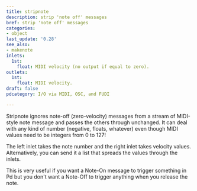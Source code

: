 ```yaml
---
title: stripnote
description: strip 'note off' messages
bref: strip 'note off' messages
categories:
- object
last_update: '0.28'
see_also:
- makenote
inlets:
  1st:
    float: MIDI velocity (no output if equal to zero).
outlets:
  1st:
    float: MIDI velocity.
draft: false
pdcategory: I/O via MIDI, OSC, and FUDI

---
```

Stripnote ignores note-off (zero-velocity) messages from a stream of MIDI-style note message and passes the others through unchanged. It can deal with any kind of number (negative,  floats,  whatever) even though MIDI values need to be integers from 0 to 127!

The left inlet takes the note number and the right inlet takes velocity values. Alternatively,  you can send it a list that spreads the values through the inlets.

This is very useful if you want a Note-On message to trigger something in Pd but you don't want a Note-Off to trigger anything when you release the note.
